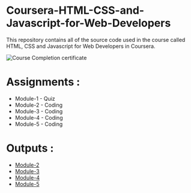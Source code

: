 # Coursera-HTML-CSS-and-Javascript-for-Web-Developers

This repository contains all of the source code used in the course called HTML, CSS and Javascript for Web Developers in Coursera.

![Course Completion certificate](https://github.com/siddartha19/Coursera-HTML-CSS-and-Javascript-for-Web-Developers/blob/master/Certificate.PNG)


# Assignments :

* Module-1 - Quiz 
* Module-2 - Coding
* Module-3 - Coding
* Module-4 - Coding
* Module-5 - Coding


# Outputs :

* [Module-2](https://spardn.github.io/Coursera-HTML-CSS-and-JavaScript-for-Web-Developers-master/Assignments/module-2/index.html)
* [Module-3](https://spardn.github.io/Coursera-HTML-CSS-and-JavaScript-for-Web-Developers-master/Assignments/module-3/index.html)
* [Module-4](https://spardn.github.io/Coursera-HTML-CSS-and-JavaScript-for-Web-Developers-master/Assignments/module-4/index.html)
* [Module-5](https://spardn.github.io/Coursera-HTML-CSS-and-JavaScript-for-Web-Developers-master/Assignments/module-5/index.html)
